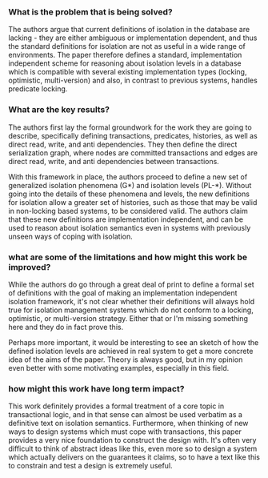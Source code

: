 ### What is the problem that is being solved?

The authors argue that current definitions of isolation in the database are lacking - they are either ambiguous or implementation dependent, and thus the standard definitions for isolation are not as useful in a wide range of environments. The paper therefore defines a standard, implementation independent scheme for reasoning about isolation levels in a database which is compatible with several existing implementation types (locking, optimistic, multi-version) and also, in contrast to previous systems, handles predicate locking.

### What are the key results?

The authors first lay the formal groundwork for the work they are going to describe, specifically defining transactions, predicates, histories, as well as direct read, write, and anti dependencies. They then define the direct serialization graph, where nodes are committed transactions and edges are direct read, write, and anti dependencies between transactions. 

With this framework in place, the authors proceed to define a new set of generalized isolation phenomena (G*) and isolation levels (PL-*). Without going into the details of these phenomena and levels, the new definitions for isolation allow a greater set of histories, such as those that may be valid in non-locking based systems, to be considered valid. The authors claim that these new definitions are implementation independent, and can be used to reason about isolation semantics even in systems with previously unseen ways of coping with isolation.

### what are some of the limitations and how might this work be improved?

While the authors do go through a great deal of print to define a formal set of definitions with the goal of making an implementation independent isolation framework, it's not clear whether their definitions will always hold true for isolation management systems which do not conform to a locking, optimistic, or multi-version strategy. Either that or I'm missing something here and they do in fact prove this. 

Perhaps more important, it would be interesting to see an sketch of how the defined isolation levels are achieved in real system to get a more concrete idea of the aims of the paper. Theory is always good, but in my opinion even better with some motivating examples, especially in this field.

### how might this work have long term impact?

This work definitely provides a formal treatment of a core topic in transactional logic, and in that sense can almost be used verbatim as a definitive text on isolation semantics. Furthermore, when thinking of new ways to design systems which must cope with transactions, this paper provides a very nice foundation to construct the design with. It's often very difficult to think of abstract ideas like this, even more so to design a system which actually delivers on the guarantees it claims, so to have a text like this to constrain and test a design is extremely useful.
